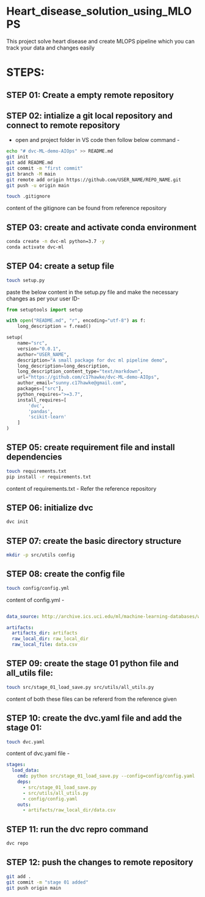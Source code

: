 # Heart_disease_solution_using_MLOPS
This project solve heart disease and create MLOPS pipeline which you can track your data and changes easily

# STEPS:
## STEP 01: Create a empty remote repository


## STEP 02: intialize a git local repository and connect to remote repository

* open and project folder in VS code then follow below command -

```bash
echo "# dvc-ML-demo-AIOps" >> README.md
git init
git add README.md
git commit -m "first commit"
git branch -M main
git remote add origin https://github.com/USER_NAME/REPO_NAME.git
git push -u origin main
```

```bash
touch .gitignore
```
content of the gitignore can be found from reference repository


## STEP 03: create and activate conda environment

```bash
conda create -n dvc-ml python=3.7 -y
conda activate dvc-ml
```
## STEP 04: create a setup file
```bash
touch setup.py
```

paste the below content in the setup.py file and make the necessary changes as per your user ID-

```python
from setuptools import setup

with open("README.md", "r", encoding="utf-8") as f:
    long_description = f.read()

setup(
    name="src",
    version="0.0.1",
    author="USER_NAME",
    description="A small package for dvc ml pipeline demo",
    long_description=long_description,
    long_description_content_type="text/markdown",
    url="https://github.com/c17hawke/dvc-ML-demo-AIOps",
    author_email="sunny.c17hawke@gmail.com",
    packages=["src"],
    python_requires=">=3.7",
    install_requires=[
        'dvc',
        'pandas',
        'scikit-learn'
    ]
)
```


## STEP 05: create requirement file and install dependencies
```bash
touch requirements.txt
pip install -r requirements.txt
```
content of requirements.txt - Refer the reference repository

## STEP 06: initialize dvc
```bash
dvc init
```

## STEP 07: create the basic directory structure

```bash
mkdir -p src/utils config
```
## STEP 08: create the config file 
```bash
touch config/config.yml
```
content of config.yml - 

```yaml

data_source: http://archive.ics.uci.edu/ml/machine-learning-databases/wine-quality/winequality-red.csv

artifacts: 
  artifacts_dir: artifacts
  raw_local_dir: raw_local_dir
  raw_local_file: data.csv


```


## STEP 09: create the stage 01 python file and all_utils file:
```bash
touch src/stage_01_load_save.py src/utils/all_utils.py
```
content of both these files can be refererd from the reference given


## STEP 10: create the dvc.yaml file and add the stage 01:
```bash
touch dvc.yaml
```

content of dvc.yaml file -
```yaml
stages:
  load_data:
    cmd: python src/stage_01_load_save.py --config=config/config.yaml
    deps:
      - src/stage_01_load_save.py
      - src/utils/all_utils.py
      - config/config.yaml
    outs:
      - artifacts/raw_local_dir/data.csv
```

## STEP 11: run the dvc repro command
```bash
dvc repo
```

## STEP 12: push the changes to remote repository
```bash
git add .
git commit -m "stage 01 added"
git push origin main
```